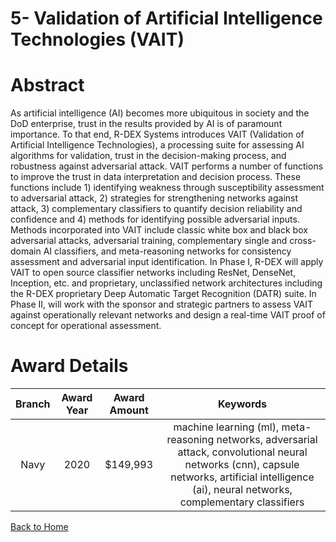 
5- Validation of Artificial Intelligence Technologies (VAIT)
============================================================

# Abstract


As artificial intelligence (AI) becomes more ubiquitous in society and the DoD enterprise, trust in the results provided by AI is of paramount importance. To that end, R-DEX Systems introduces VAIT (Validation of Artificial Intelligence Technologies), a processing suite for assessing AI algorithms for validation, trust in the decision-making process, and robustness against adversarial attack. VAIT performs a number of functions to improve the trust in data interpretation and decision process. These functions include 1) identifying weakness through susceptibility assessment to adversarial attack, 2) strategies for strengthening networks against attack, 3) complementary classifiers to quantify decision reliability and confidence and 4) methods for identifying possible adversarial inputs. Methods incorporated into VAIT include classic white box and black box adversarial attacks, adversarial training, complementary single and cross-domain AI classifiers, and meta-reasoning networks for consistency assessment and adversarial input identification. In Phase I, R-DEX will apply VAIT to open source classifier networks including ResNet, DenseNet, Inception, etc. and proprietary, unclassified network architectures including the R-DEX proprietary Deep Automatic Target Recognition (DATR) suite. In Phase II, will work with the sponsor and strategic partners to assess VAIT against operationally relevant networks and design a real-time VAIT proof of concept for operational assessment.  

# Award Details

|Branch|Award Year|Award Amount|Keywords|
| :---: | :---: | :---: | :---: |
|Navy|2020|$149,993|machine learning (ml), meta-reasoning networks, adversarial attack, convolutional neural networks (cnn), capsule networks, artificial intelligence (ai), neural networks, complementary classifiers|
  
  


[Back to Home](https://github.com/chrischow/dod_sbir_awards/Reports/JH/#2092)